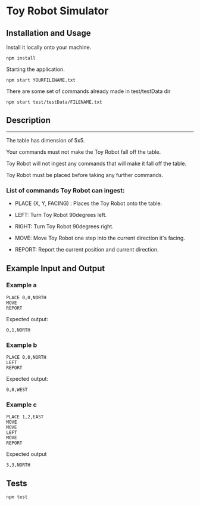 # Toy Robot Simulator


## Installation and Usage

Install it locally onto your machine.
```
npm install
```

Starting the application. 

```
npm start YOURFILENAME.txt
```

There are some set of commands already made in test/testData dir

```
npm start test/testData/FILENAME.txt
```


## Description
-----------

The table has dimension of 5x5. 

Your commands must not make the Toy Robot fall off the table.

Toy Robot will not ingest any commands that will make it fall off the table.

Toy Robot must be placed before taking any further commands.

### List of commands Toy Robot can ingest:

- PLACE (X, Y, FACING) : Places the Toy Robot onto the table.

- LEFT: Turn Toy Robot 90degrees left.

- RIGHT: Turn Toy Robot 90degrees right.

- MOVE: Move Toy Robot one step into the current direction it's facing.

- REPORT: Report the current position and current direction.


Example Input and Output
------------------------

### Example a

    PLACE 0,0,NORTH
    MOVE
    REPORT

Expected output:

    0,1,NORTH

### Example b

    PLACE 0,0,NORTH
    LEFT
    REPORT

Expected output:

    0,0,WEST

### Example c

    PLACE 1,2,EAST
    MOVE
    MOVE
    LEFT
    MOVE
    REPORT

Expected output

    3,3,NORTH

Tests
------------------------

```
npm test
```